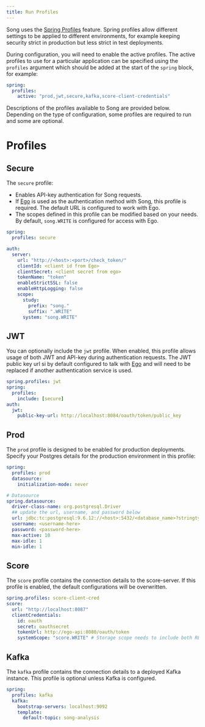 ```yaml
---
title: Run Profiles
---
```

Song uses the [Spring Profiles](https://docs.spring.io/spring-boot/docs/1.2.0.M1/reference/html/boot-features-profiles.html) feature.  Spring profiles allow different settings to be applied to different environments, for example keeping security strict in production but less strict in test deployments. 

During configuration, you will need to enable the active profiles.  The active profiles to use for a particular application can be specified using the `profiles` argument which should be added at the start of the `spring` block, for example:
```yaml
spring:
  profiles:
    active: "prod,jwt,secure,kafka,score-client-credentials"
```
Descriptions of the profiles available to Song are provided below.  Depending on the type of configuration, some profiles are required to run and some are optional. 

# Profiles

## Secure 
The `secure` profile: 
- Enables API-key authentication for Song requests.
- If [Ego](/documentation/ego) is used as the authentication method with Song, this profile is required.  The default URL is configured to work with Ego.
- The scopes defined in this profile can be modified based on your needs. By default, `song.WRITE` is configured for access with Ego. 

``` yaml
spring:
  profiles: secure

auth:
  server:
    url: "http://<host>:<port>/check_token/"
    clientId: <client id from Ego>
    clientSecret: <client secret from ego>
    tokenName: "token"
    enableStrictSSL: false
    enableHttpLogging: false
    scope:     
      study:
        prefix: "song."
        suffix: ".WRITE"
      system: "song.WRITE"
```

## JWT
You can optionally include the `jwt` profile. When enabled, this profile allows usage of both JWT and  API-key during authentication requests.  The JWT public key url si by default configured to talk with [Ego](/documentation/ego) and will need to be replaced if another authentication service is used. 

```yaml
spring.profiles: jwt
spring:
  profiles:
    include: [secure]
auth:
  jwt:
    public-key-url: http://localhost:8084/oauth/token/public_key

```


## Prod

The `prod` profile is designed to be enabled for production deployments. Specify your Postgres details for the production environment in this profile: 

```yml
spring:
  profiles: prod
  datasource:
    initialization-mode: never

# Datasource
spring.datasource:
  driver-class-name: org.postgresql.Driver
  ## update the url, username, and password below
  url: jdbc:tc:postgresql:9.6.12://<host>:5432/<database_name>?stringtype=unspecified
  username: <username-here>
  password: <password-here>
  max-active: 10
  max-idle: 1
  min-idle: 1

```

##  Score
The `score` profile contains the connection details to the score-server. If this profile is enabled, the default configurations will be overwritten. 

```yaml
spring.profiles: score-client-cred
score:
  url: "http://localhost:8087"
  clientCredentials:
    id: oauth
    secret: oauthsecret
    tokenUrl: http://ego-api:8080/oauth/token
    systemScope: "score.WRITE" # Storage scope needs to include both READ and WRITE
```


## Kafka 
The `kafka` profile contains the connection details to a deployed Kafka instance. This profile is optional unless Kafka is configured.

```yaml 
spring:
  profiles: kafka
  kafka:
    bootstrap-servers: localhost:9092
    template:
      default-topic: song-analysis
```
